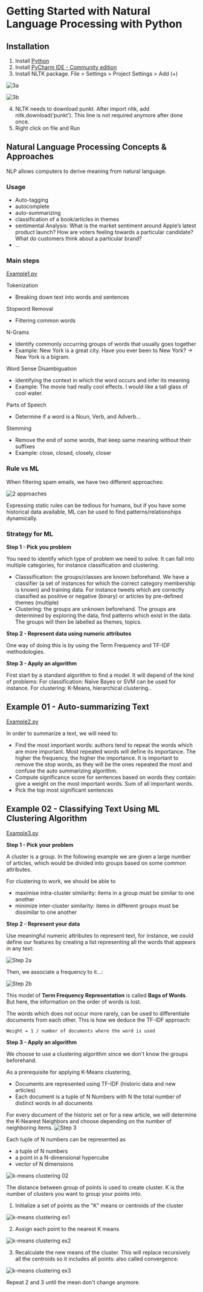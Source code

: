 # Getting Started with Natural Language Processing with Python

## Installation

1. Install [Python](https://www.python.org/downloads/)
2. Install [PyCharm IDE - Community edition](https://www.jetbrains.com/pycharm/download/#section=windows)
3. Install NLTK package. File > Settings > Project Settings > Add (+)

![3a](images/nltk01.png)

![3b](images/nltk02.png)

4. NLTK needs to download punkt. After import nltk, add nltk.download(‘punkt’). This line is not required anymore after done once.
5. Right click on file and Run

## Natural Language Processing Concepts & Approaches

NLP allows computers to derive meaning from natural language.

### Usage

* Auto-tagging
* autocomplete
* auto-summarizing
* classification of a book/articles in themes
* sentimental Analysis: What is the market sentiment around Apple’s latest product launch? How are voters feeling towards a particular candidate? What do customers think about a particular brand?
* ...

### Main steps

[Example1.py](Example1.py)

Tokenization
- Breaking down text into words and sentences

Stopword Removal
- Filtering common words

N-Grams
- Identify commonly occurring groups of words that usually goes together
- Example: New York is a great city. Have you ever been to New York? -> New York is a bigram.

Word Sense Disambiguation
- Identifying the context in which the word occurs and infer its meaning
- Example: The movie had really cool effects. I would like a tall glass of cool water. 

Parts of Speech
- Determine if a word is a Noun, Verb, and Adverb...

Stemming
- Remove the end of some words, that keep same meaning without their suffixes
- Example: close, closed, closely, closer

### Rule vs ML

When filtering spam emails, we have two different approaches:

![2 approaches](images/nltk03.png)

Expressing static rules can be tedious for humans, but if you have  some historical data available, ML can be used to find patterns/relationships dynamically.

### Strategy for ML

**Step 1 - Pick you problem**

You need to identify which type of problem we need to solve. It can fall into multiple categories, for instance classification and clustering. 
- Classsification: the groups/classes are known beforehand. We have a classifier (a set of instances for which the correct category membership is known) and training data. For instance tweets which are correctly classified as positive or negative (binary) or articles by pre-defined themes (multiple)
- Clustering: the groups are unknown beforehand. The groups are determined by exploring the data, find patterns which exist in the data. The groups will then be labelled as themes, topics. 

**Step 2 - Represent data using numeric attributes**

One way of doing this is by using the Term Frequency and TF-IDF methodologies.

**Step 3 - Apply an algorithm**

First start by a standard algorithm to find a model. It will depend of the kind of problems: For classification: Naïve Bayes or SVM can be used for instance. For clustering: K-Means, hierarchical clustering..

## Example 01 - Auto-summarizing Text

[Example2.py](Example2.py)

In order to summarize a text, we will need to: 
- Find the most important words: authors tend to repeat the words which are more important. Most repeated words will define its importance. The higher the frequency, the higher the importance. It is important to remove the stop words, as they will be the ones repeated the most and confuse the auto summarizing algorithm.
- Compute significance score for sentences based on words they contain: give a weight on the most important words. Sum of all important words.
- Pick the top most significant sentences

## Example 02 - Classifying Text Using ML Clustering Algorithm

[Example3.py](Example3.py)

**Step 1 - Pick your problem**

A cluster is a group. In the following example we are given a large number of articles, which would be divided into groups based on some common attributes. 

For clustering to work, we should be able to 
- maximise intra-cluster similarity: items in a group must be similar to one another 
- minimize inter-cluster similarity: items in different groups must be dissimilar to one another

**Step 2 - Represent your data**

Use meaningful numeric attributes to represent text, for instance, we could define our features by creating a list representing all the words that appears in any text:

![Step 2a](images/nltk05.png)

Then, we associate a frequency to it...:

![Step 2b](images/nltk06.png)

This model of **Term Frequency Representation** is called **Bags of Words**. But here, the information on the order of words is lost.

The words which does not occur more rarely, can be used to differentiate documents from each other. This is how we deduce the TF-IDF approach:

```
Weight = 1 / number of documents where the word is used
```

**Step 3 - Apply an algorithm**

We choose to use a clustering algorithm since we don't know the groups beforehand.

As a prerequisite for applying K-Means clustering, 
- Documents are represented using TF-IDF (historic data and new articles)
- Each document is a tuple of N Numbers with N the total number of distinct words in all documents

For every document of the historic set or for a new article, we will determine the K-Nearest Neighbors and choose depending on the number of neighboring items.
![Step 3](images/nltk09.png)

Each tuple of N numbers can be represented as 
- a tuple of N numbers
- a point in a N-dimensional hypercube 
-  vector of N dimensions

![k-means clustering 02](images/nltk11.png)

The distance between group of points is used to create cluster. K is the number of clusters you want to group your points into.

1. Initialize a set of points as the "K" means or centroids of the cluster

![k-means clustering ex1](images/nltk12.png)

2. Assign each point to the nearest K means

![k-means clustering ex2](images/nltk13.png)

3. Recalculate the new means of the cluster. This will replace recursively all the centroids so it includes all points: also called convergence. 

![k-means clustering ex3](images/nltk14.png)

Repeat 2 and 3 until the mean don't change anymore. 